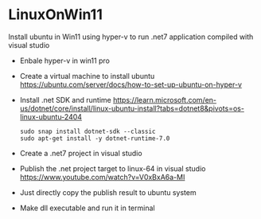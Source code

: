 # LinuxOnWin11
Install ubuntu in Win11 using hyper-v to run .net7 application compiled with visual studio

- Enbale hyper-v in win11 pro
- Create a virtual machine to install ubuntu
  https://ubuntu.com/server/docs/how-to-set-up-ubuntu-on-hyper-v
- Install .net SDK and runtime
  https://learn.microsoft.com/en-us/dotnet/core/install/linux-ubuntu-install?tabs=dotnet8&pivots=os-linux-ubuntu-2404

  ```
  sudo snap install dotnet-sdk --classic
  sudo apt-get install -y dotnet-runtime-7.0
  ```
- Create a .net7 project in visual studio
- Publish the .net project target to linux-64 in visual studio
  https://www.youtube.com/watch?v=V0xBxA6a-MI
- Just directly copy the publish result to ubuntu system
- Make dll executable and run it in terminal
